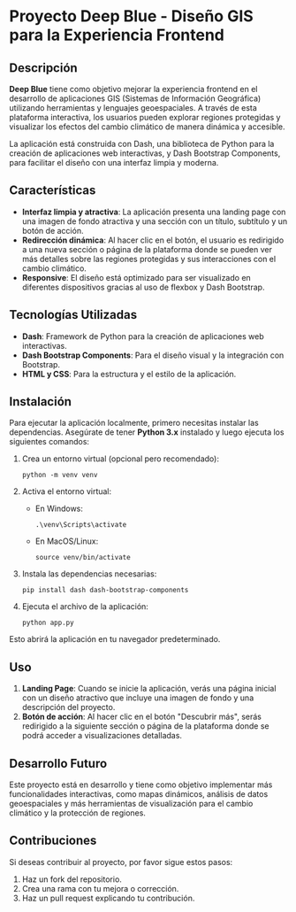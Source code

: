 # Proyecto Deep Blue - Diseño GIS para la Experiencia Frontend

## Descripción

**Deep Blue** tiene como objetivo mejorar la experiencia frontend en el desarrollo de aplicaciones GIS (Sistemas de Información Geográfica) utilizando herramientas y lenguajes geoespaciales. A través de esta plataforma interactiva, los usuarios pueden explorar regiones protegidas y visualizar los efectos del cambio climático de manera dinámica y accesible.

La aplicación está construida con Dash, una biblioteca de Python para la creación de aplicaciones web interactivas, y Dash Bootstrap Components, para facilitar el diseño con una interfaz limpia y moderna.

## Características

- **Interfaz limpia y atractiva**: La aplicación presenta una landing page con una imagen de fondo atractiva y una sección con un título, subtítulo y un botón de acción.
- **Redirección dinámica**: Al hacer clic en el botón, el usuario es redirigido a una nueva sección o página de la plataforma donde se pueden ver más detalles sobre las regiones protegidas y sus interacciones con el cambio climático.
- **Responsive**: El diseño está optimizado para ser visualizado en diferentes dispositivos gracias al uso de flexbox y Dash Bootstrap.

## Tecnologías Utilizadas

- **Dash**: Framework de Python para la creación de aplicaciones web interactivas.
- **Dash Bootstrap Components**: Para el diseño visual y la integración con Bootstrap.
- **HTML y CSS**: Para la estructura y el estilo de la aplicación.
  
## Instalación

Para ejecutar la aplicación localmente, primero necesitas instalar las dependencias. Asegúrate de tener **Python 3.x** instalado y luego ejecuta los siguientes comandos:

1. Crea un entorno virtual (opcional pero recomendado):
    ```
    python -m venv venv
    ```

2. Activa el entorno virtual:
    - En Windows:
      ```
      .\venv\Scripts\activate
      ```
    - En MacOS/Linux:
      ```
      source venv/bin/activate
      ```

3. Instala las dependencias necesarias:
    ```
    pip install dash dash-bootstrap-components
    ```

4. Ejecuta el archivo de la aplicación:
    ```
    python app.py
    ```

Esto abrirá la aplicación en tu navegador predeterminado.

## Uso

1. **Landing Page**: Cuando se inicie la aplicación, verás una página inicial con un diseño atractivo que incluye una imagen de fondo y una descripción del proyecto.
2. **Botón de acción**: Al hacer clic en el botón "Descubrir más", serás redirigido a la siguiente sección o página de la plataforma donde se podrá acceder a visualizaciones detalladas.

## Desarrollo Futuro

Este proyecto está en desarrollo y tiene como objetivo implementar más funcionalidades interactivas, como mapas dinámicos, análisis de datos geoespaciales y más herramientas de visualización para el cambio climático y la protección de regiones.

## Contribuciones

Si deseas contribuir al proyecto, por favor sigue estos pasos:

1. Haz un fork del repositorio.
2. Crea una rama con tu mejora o corrección.
3. Haz un pull request explicando tu contribución.